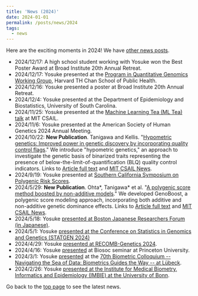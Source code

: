 ```yaml
---
title: 'News (2024)'
date: 2024-01-01
permalink: /posts/news/2024
tags:
  - news
---
```


Here are the exciting moments in 2024! We have [other news posts](/tags/#news).

- 2024/12/17: A high school student working with Yosuke won the Best Poster Award at Broad Institute 20th Annual Retreat.
- 2024/12/17: Yosuke presented at the [Program in Quantitative Genomics Working Group](https://www.hsph.harvard.edu/pqg/pqg-working-group-series/), Harvard TH Chan School of Public Health.
- 2024/12/16: Yosuke presented a poster at Broad Institute 20th Annual Retreat.
- 2024/12/4: Yosuke presented at the Department of Epidemiology and Biostatistics, University of South Carolina.
- 2024/11/25: Yosuke presented at the [Machine Learning Tea (ML Tea) talk](https://projects.csail.mit.edu/ml-tea/) at MIT CSAIL.
- 2024/11/6: Yosuke presented at the American Society of Human Genetics 2024 Annual Meeting.
- 2024/10/22: **New Publication**. Tanigawa and Kellis. "[Hypometric genetics: Improved power in genetic discovery by incorporating quality control flags](/publication/2024-10-22-hypometric-genetics)." We introduce "hypometric genetics," an approach to investigate the genetic basis of binarized traits representing the presence of below-the-limit-of-quantification (BLQ) quality control indicators. Links to [Article full text](https://doi.org/10.1016/j.ajhg.2024.09.008) and [MIT CSAIL News](https://www.csail.mit.edu/news/method-goes-below-limit-enhance-genetic-discovery).
- 2024/9/19: Yosuke presented at [Southern California Symposium on Polygenic Risk Scores](/talks/2024-09-19-SoCalPRS).
- 2024/5/29: **New Publication**. Ohta\*, Tanigawa\* et al. "[A polygenic score method boosted by non-additive models](/publication/2024-05-29-genoboost)." We developed GenoBoost, a polygenic score modeling approach, incorporating both additive and non-additive genetic dominance effects. Links to [Article full text](https://doi.org/10.1038/s41467-024-48654-x) and [MIT CSAIL News](https://www.csail.mit.edu/news/unlocking-new-predictive-powers-personalized-genetic-risk-forecasts).
- 2024/5/18: Yosuke [presented at Boston Japanese Researchers Forum (in Japanese)](/talks/2024-05-18-BJRF).
- 2024/5/1: Yosuke [presented at the Conference on Statistics in Genomics and Genetics (STATGEN 2024)](/talks/2024-05-01-STATGEN2024)
- 2024/4/29: Yosuke [presented at RECOMB-Genetics 2024](/talks/2024-04-29-RECOMB).
- 2024/4/16: Yosuke [presented](/talks/2024-04-16-Princeton) at Biosoc seminar at Princeton University.
- 2024/3/1: Yosuke [presented](/talks/2024-03-01-IBSDR70) at the [70th Biometric Colloquium -- Navigating the Sea of Data: Biometrics Guides the Way -- at Lübeck](https://www.biometrische-gesellschaft.de/en/events/biometric-colloquia/70th-biometrical-colloquium-2024-in-luebeck.html).
- 2024/2/26: Yosuke [presented at the Institute for Medical Biometry, Informatics and Epidemiology (IMBIE) at the University of Bonn](/talks/2024-02-26-UBonn).

Go back to the [top page](/) to see the latest news.
